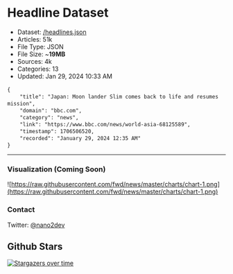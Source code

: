 # Headline Dataset

- Dataset: [/headlines.json](https://raw.githubusercontent.com/fwd/news/master/headlines.json) 
- Articles: 51k
- File Type: JSON
- File Size: ~**19MB**
- Sources: 4k
- Categories: 13
- Updated: Jan 29, 2024 10:33 AM

```
{
    "title": "Japan: Moon lander Slim comes back to life and resumes mission",
    "domain": "bbc.com",
    "category": "news",
    "link": "https://www.bbc.com/news/world-asia-68125589",
    "timestamp": 1706506520,
    "recorded": "January 29, 2024 12:35 AM"
}
```

---

### Visualization (Coming Soon)

![https://raw.githubusercontent.com/fwd/news/master/charts/chart-1.png](https://raw.githubusercontent.com/fwd/news/master/charts/chart-1.png)

### Contact 

Twitter: [@nano2dev](https://twitter.com/nano2dev)

## Github Stars

[![Stargazers over time](https://starchart.cc/fwd/news.svg)](https://starchart.cc/fwd/news)
